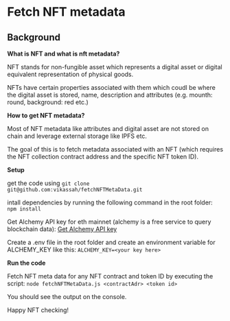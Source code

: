 # Fetch NFT metadata 

## Background

**What is NFT and what is nft metadata?**

NFT stands for non-fungible asset which represents a digital asset or digital equivalent representation of physical goods.

NFTs have certain properties associated with them which coudl be where the digital asset is stored, name, description and attributes (e.g. mounth: round, background: red etc.)

**How to get NFT metadata?**

Most of NFT metadata like attributes and digital asset are not stored on chain and leverage external storage like IPFS etc.

The goal of this is to fetch metadata associated with an NFT (which requires the NFT collection contract address and the specific NFT token ID). 

**Setup**

get the code using
`git clone git@github.com:vikassah/fetchNFTMetaData.git`

intall dependencies by running the following command in the root folder:
`npm install`

Get Alchemy API key for eth mainnet (alchemy is a free service to query blockchain data):
[Get Alchemy API key](https://medium.com/alchemy-api/getting-started-with-ethereum-development-using-alchemy-c3d6a45c567f)

Create a .env file in the root folder and create an environment variable for ALCHEMY_KEY like this:
`ALCHEMY_KEY=<your key here>`

**Run the code**

Fetch NFT meta data for any NFT contract and token ID by executing the script:
`node fetchNFTMetaData.js <contractAdr> <token id>`

You should see the output on the console.

Happy NFT checking!
